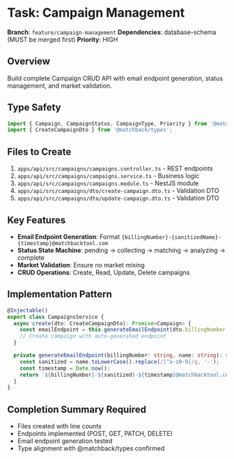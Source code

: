 # Task: Campaign Management

**Branch**: `feature/campaign-management`
**Dependencies**: database-schema (MUST be merged first)
**Priority**: HIGH

## Overview
Build complete Campaign CRUD API with email endpoint generation, status management, and market validation.

## Type Safety
```typescript
import { Campaign, CampaignStatus, CampaignType, Priority } from '@matchback/types';
import { CreateCampaignDto } from '@matchback/types';
```

## Files to Create
1. `apps/api/src/campaigns/campaigns.controller.ts` - REST endpoints
2. `apps/api/src/campaigns/campaigns.service.ts` - Business logic
3. `apps/api/src/campaigns/campaigns.module.ts` - NestJS module
4. `apps/api/src/campaigns/dto/create-campaign.dto.ts` - Validation DTO
5. `apps/api/src/campaigns/dto/update-campaign.dto.ts` - Validation DTO

## Key Features
- **Email Endpoint Generation**: Format `{billingNumber}-{sanitizedName}-{timestamp}@matchbacktool.com`
- **Status State Machine**: pending → collecting → matching → analyzing → complete
- **Market Validation**: Ensure no market mixing
- **CRUD Operations**: Create, Read, Update, Delete campaigns

## Implementation Pattern
```typescript
@Injectable()
export class CampaignsService {
  async create(dto: CreateCampaignDto): Promise<Campaign> {
    const emailEndpoint = this.generateEmailEndpoint(dto.billingNumber, dto.name);
    // Create campaign with auto-generated endpoint
  }

  private generateEmailEndpoint(billingNumber: string, name: string): string {
    const sanitized = name.toLowerCase().replace(/[^a-z0-9]/g, '-');
    const timestamp = Date.now();
    return `${billingNumber}-${sanitized}-${timestamp}@matchbacktool.com`;
  }
}
```

## Completion Summary Required
- Files created with line counts
- Endpoints implemented (POST, GET, PATCH, DELETE)
- Email endpoint generation tested
- Type alignment with @matchback/types confirmed
